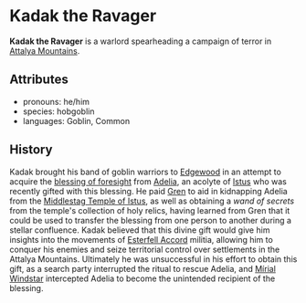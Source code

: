 # Kadak the Ravager

**Kadak the Ravager** is a warlord spearheading a campaign of terror in [Attalya Mountains](../../../../mote/esterfell/lenya/attalya-mountains).

## Attributes

- pronouns: he/him
- species: hobgoblin
- languages: Goblin, Common

## History

Kadak brought his band of goblin warriors to [Edgewood](../../edgewood) in an attempt to acquire the [blessing of foresight](../../../../supernatural-gifts/blessing-of-foresight.md) from [Adelia](../adelia), an acolyte of [Istus](../../../../pantheon/istus.md) who was recently gifted with this blessing. He paid [Gren](../gren) to aid in kidnapping Adelia from the [Middlestag Temple of Istus](../../edgewood/middlestag-temple-of-istus), as well as obtaining a _wand of secrets_ from the temple's collection of holy relics, having learned from Gren that it could be used to transfer the blessing from one person to another during a stellar confluence. Kadak believed that this divine gift would give him insights into the movements of [Esterfell Accord](../../) militia, allowing him to conquer his enemies and seize territorial control over settlements in the Attalya Mountains. Ultimately he was unsuccessful in his effort to obtain this gift, as a search party interrupted the ritual to rescue Adelia, and [Mírial Windstar](../../../verdancy/citizenry/mirial-windstar) intercepted Adelia to become the unintended recipient of the blessing.
